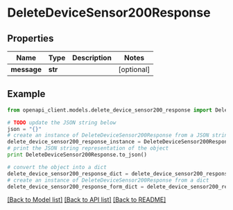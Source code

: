 # DeleteDeviceSensor200Response


## Properties
Name | Type | Description | Notes
------------ | ------------- | ------------- | -------------
**message** | **str** |  | [optional] 

## Example

```python
from openapi_client.models.delete_device_sensor200_response import DeleteDeviceSensor200Response

# TODO update the JSON string below
json = "{}"
# create an instance of DeleteDeviceSensor200Response from a JSON string
delete_device_sensor200_response_instance = DeleteDeviceSensor200Response.from_json(json)
# print the JSON string representation of the object
print DeleteDeviceSensor200Response.to_json()

# convert the object into a dict
delete_device_sensor200_response_dict = delete_device_sensor200_response_instance.to_dict()
# create an instance of DeleteDeviceSensor200Response from a dict
delete_device_sensor200_response_form_dict = delete_device_sensor200_response.from_dict(delete_device_sensor200_response_dict)
```
[[Back to Model list]](../README.md#documentation-for-models) [[Back to API list]](../README.md#documentation-for-api-endpoints) [[Back to README]](../README.md)


